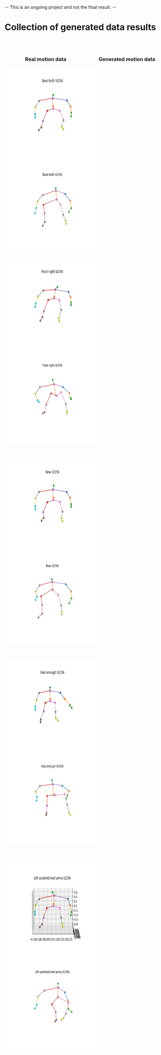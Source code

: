  -- This is an ongoing project and not the final result. --

<h1>Collection of generated data results</h1>

<br><br>
<h3>   &nbsp&nbsp&nbsp&nbsp &nbsp&nbsp&nbsp&nbsp&nbsp&nbsp&nbsp&nbsp &nbsp&nbsp Real motion data   
 &nbsp&nbsp&nbsp&nbsp &nbsp&nbsp&nbsp&nbsp&nbsp&nbsp&nbsp&nbsp&nbsp&nbsp&nbsp&nbsp&nbsp&nbsp &nbsp&nbsp&nbsp&nbsp&nbsp  Generated motion data </h3>
<p>
<img src="https://github.com/seungjae-won/Generation-of-human-behavior-using-ACGAN/blob/master/ex_result/ACGAN/figure/real_motion_data.gif" align="left" height="300" width="300" >
<img src="https://github.com/seungjae-won/Generation-of-human-behavior-using-ACGAN/blob/master/ex_result/ACGAN/figure/fake_motion_data.gif" align="middle" height="300" width="300" >
 </p>
 

<p>
<img src="https://github.com/seungjae-won/Generation-of-human-behavior-using-ACGAN/blob/master/ex_result/ACGAN/figure/figure_result/real_motion_Push right.gif" align="left" height="300" width="300" >
<img src="https://github.com/seungjae-won/Generation-of-human-behavior-using-ACGAN/blob/master/ex_result/ACGAN/figure/figure_result/fake_motion_Push right.gif" align="middle" height="300" width="300" >
 </p>
  <br>
  
<p>
<img src="https://github.com/seungjae-won/Generation-of-human-behavior-using-ACGAN/blob/master/ex_result/ACGAN/figure/figure_result/real_motion_Bow.gif" align="left" height="300" width="300" >
<img src="https://github.com/seungjae-won/Generation-of-human-behavior-using-ACGAN/blob/master/ex_result/ACGAN/figure/figure_result/fake_motion_Bow.gif" align="middle" height="300" width="300" >
 </p>
 <br>
 
<p>
<img src="https://github.com/seungjae-won/Generation-of-human-behavior-using-ACGAN/blob/master/ex_result/ACGAN/figure/figure_result/real_motion_had_enough.gif" align="left" height="300" width="300" >
<img src="https://github.com/seungjae-won/Generation-of-human-behavior-using-ACGAN/blob/master/ex_result/ACGAN/figure/figure_result/fake_motion_Had enough.gif" align="middle" height="300" width="300" >
 </p>
  <br>
 <br>
 
<p>
<img src="https://github.com/seungjae-won/Generation-of-human-behavior-using-ACGAN/blob/master/ex_result/ACGAN/figure/figure_result/real_motion_Lift outstretched arms.gif" align="left" height="300" width="300" >
<img src="https://github.com/seungjae-won/Generation-of-human-behavior-using-ACGAN/blob/master/ex_result/ACGAN/figure/figure_result/fake_motion_Lift outstretched arms.gif" align="middle" height="300" width="300" >
 </p>

